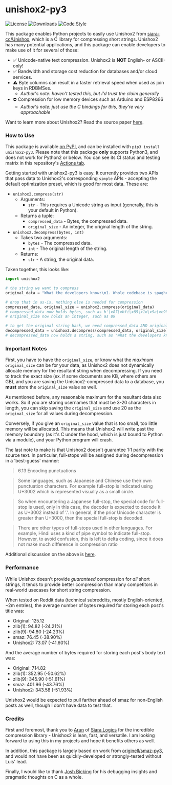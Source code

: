 # unishox2-py3

[![License](https://img.shields.io/github/license/tweedge/unishox2-py3)](https://github.com/tweedge/unishox2-py3)
[![Downloads](https://img.shields.io/pypi/dm/unishox2-py3)](https://pypi.org/project/unishox2-py3/)
[![Code Style](https://img.shields.io/badge/code%20style-black-black)](https://github.com/psf/black)

This package enables Python projects to easily use Unishox2 from [siara-cc/Unishox](https://github.com/siara-cc/Unishox/), which is a C library for compressing short strings. Unishox2 has many potential applications, and this package can enable developers to make use of it for several of those:

* ✅ Unicode-native text compression. Unishox2 is **NOT** English- or ASCII-only!
* ✅ Bandwidth and storage cost reduction for databases and/or cloud services.
* ⚠️ Byte columns can result in a faster retrieval speed when used as join keys in RDBMSes.
  * *Author's note: haven't tested this, but I'd trust the claim generally*
* ⛔️ Compression for low memory devices such as Arduino and ESP8266
  * *Author's note: just use the C bindings for this, they're very approachable*

Want to learn more about Unishox2? Read the source paper [here](https://raw.githubusercontent.com/siara-cc/Unishox/master/Unishox_Article_2.pdf).

### How to Use

This package is available [on PyPI](https://pypi.org/project/unishox2-py3/), and can be installed with `pip3 install unishox2-py3`. Please note that this package **only** supports Python3, and does not work for Python2 or below. You can see its CI status and testing matrix in this repository's [Actions tab](https://github.com/tweedge/unishox2-py3/actions).

Getting started with unishox2-py3 is easy. It currently provides two APIs that pass data to Unishox2's corresponding `simple` APIs - accepting the default optimization preset, which is good for most data. These are:

* `unishox2.compress(str)`
  * Arguments:
    * `str` - This requires a Unicode string as input (generally, this is your default in Python).
  * Returns a tuple: 
    * `compressed_data` - Bytes, the compressed data.
    * `original_size` - An integer, the original length of the string.
* `unishox2.decompress(bytes, int)`
  * Takes two arguments:
    * `bytes` - The compressed data.
    * `int` - The original length of the string.
  * Returns:
    * `str` - A string, the original data.

Taken together, this looks like:

```python
import unishox2

# the string we want to compress
original_data = "What the developers know:\n1. Whole codebase is spaghetti\n2. Also, spaghetti is delicious."

# drop that in as-is, nothing else is needed for compression
compressed_data, original_size = unishox2.compress(original_data)
# compressed_data now holds bytes, such as b'\x87\xbfi\x85\x1d\x9a\xe9\xfd ...'
# original_size now holds an integer, such as 89

# to get the original string back, we need compressed_data AND original_size
decompressed_data = unishox2.decompress(compressed_data, original_size)
# decompressed_data now holds a string, such as "What the developers know: ..."
```

### Important Notes

First, you have to have the `original_size`, or know what the *maximum* `original_size` can be for your data, as Unishox2 does not dynamically allocate memory for the resultant string when decompressing. If you need to track the exact size (ex. if some documents are KB, where others are GB), and you are saving the Unishox2-compressed data to a database, you **must** store the `original_size` value as well.

As mentioned before, any reasonable maximum for the resultant data also works. So if you are storing usernames that must be 3-20 characters in length, you can skip saving the `original_size` and use 20 as the `original_size` for all values during decompression.

Conversely, if you give an `original_size` value that is too small, too little memory will be allocated. This means that Unishox2 will write past the memory boundary (as it's C under the hood, which is just bound to Python via a module), and your Python program will crash.

The last note to make is that Unishox2 doesn't guarantee 1:1 parity with the source text. In particular, full-stops will be assigned during decompression in a 'best-guess' manner:

> 6.13 Encoding punctuations

> Some languages, such as Japanese and Chinese use their own punctuation characters. For example full-stop is indicated using U+3002 which is represented visually as a small circle.

> So when encountering a Japanese full-stop, the special code for full-stop is used, only in this case, the decoder is expected to decode it as U+3002 instead of ’.’. In general, if the prior Unicode character is greater than U+3000, then the special full-stop is decoded.

> There are other types of full-stops used in other languages. For example, Hindi uses a kind of pipe symbol to indicate full-stop. However, to avoid confusion, this is left to delta coding, since it does not make much difference in compression ratio

Additional discussion on the above is [here](https://github.com/siara-cc/Unishox/issues/6).

### Performance

While Unishox doesn't provide *guaranteed* compression for *all* short strings, it tends to provide better compression than many competitors in real-world usecases for short string compression.

When tested on Reddit data (technical subreddits, mostly English-oriented, ~2m entries), the average number of bytes required for storing each post's title was:
* Original: 125.12
* zlib(1): 94.82 (-24.21%)
* zlib(9): 94.80 (-24.23%)
* smaz: 76.45 (-38.90%)
* Unishox2: 73.07 (-41.60%)

And the average number of bytes required for storing each post's body text was:
* Original: 714.82
* zlib(1): 352.95 (-50.62%)
* zlib(9): 345.90 (-51.61%)
* smaz: 401.96 (-43.76%)
* Unishox2: 343.58 (-51.93%)

Unishox2 would be expected to pull farther ahead of smaz for non-English posts as well, though I don't have data to test that.

### Credits

First and foremost, thank you to [Arun](https://github.com/siara-cc) of [Siara Logics](https://siara.cc/) for the incredible compression library - Unishox2 is lean, fast, and versatile. I am looking forward to using this in my projects and hope it benefits others as well.

In addition, this package is largely based on work from [originell/smaz-py3](https://github.com/originell/smaz-py3), and would not have been as quickly-developed or strongly-tested without Luis' lead.

Finally, I would like to thank [Josh Bicking](https://jibby.org) for his debugging insights and pragmatic thoughts on C as a whole.